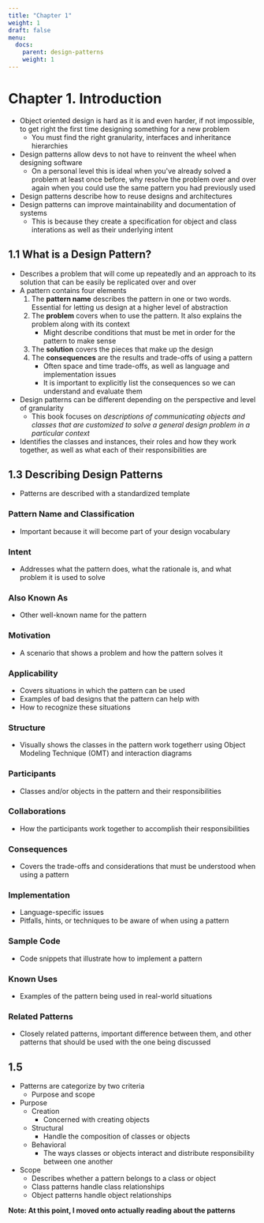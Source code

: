 ```yaml
---
title: "Chapter 1"
weight: 1
draft: false
menu:
  docs:
    parent: design-patterns
    weight: 1
---
```


# Chapter 1. Introduction
- Object oriented design is hard as it is and even harder, if not impossible, to get right the first time designing something for a new problem
    - You must find the right granularity, interfaces and inheritance hierarchies
- Design patterns allow devs to not have to reinvent the wheel when designing software
    - On a personal level this is ideal when you've already solved a problem at least once before, why resolve the problem over and over again when you could use the same pattern you had previously used
- Design patterns describe how to reuse designs and architectures
- Design patterns can improve maintainability and documentation of systems
    - This is because they create a specification for object and class interations as well as their underlying intent

## 1.1 What is a Design Pattern?
- Describes a problem that will come up repeatedly and an approach to its solution that can be easily be replicated over and over
- A pattern contains four elements
    1. The **pattern name** describes the pattern in one or two words. Essential for letting us design at a higher level of abstraction
    2. The **problem** covers when to use the pattern. It also explains the problem along with its context
        - Might describe conditions that must be met in order for the pattern to make sense
    3. The **solution** covers the pieces that make up the design
    4. The **consequences** are the results and trade-offs of using a pattern
        - Often space and time trade-offs, as well as language and implementation issues
        - It is important to explicitly list the consequences so we can understand and evaluate them
- Design patterns can be different depending on the perspective and level of granularity
    - This book focuses on *descriptions of communicating objects and classes that are customized to solve a general design problem in a particular context*
- Identifies the classes and instances, their roles and how they work together, as well as what each of their responsibilities are

## 1.3 Describing Design Patterns
- Patterns are described with a standardized template

### Pattern Name and Classification
- Important because it will become part of your design vocabulary

### Intent
- Addresses what the pattern does, what the rationale is, and what problem it is used to solve

### Also Known As
- Other well-known name for the pattern

### Motivation
- A scenario that shows a problem and how the pattern solves it

### Applicability
- Covers situations in which the pattern can be used
- Examples of bad designs that the pattern can help with
- How to recognize these situations

### Structure
- Visually shows the classes in the pattern work togetherr using Object Modeling Technique (OMT) and interaction diagrams

### Participants
- Classes and/or objects in the pattern and their responsibilities

### Collaborations
- How the participants work together to accomplish their responsibilities

### Consequences
- Covers the trade-offs and considerations that must be understood when using a pattern

### Implementation
- Language-specific issues
- Pitfalls, hints, or techniques to be aware of when using a pattern

### Sample Code
- Code snippets that illustrate how to implement a pattern

### Known Uses
- Examples of the pattern being used in real-world situations

### Related Patterns
- Closely related patterns, important difference between them, and other patterns that should be used with the one being discussed

## 1.5
- Patterns are categorize by two criteria
    - Purpose and scope
- Purpose
    - Creation
        - Concerned with creating objects
    - Structural
        - Handle the composition of classes or objects
    - Behavioral
        - The ways classes or objects interact and distribute responsibility between one another
- Scope
    - Describes whether a pattern belongs to a class or object
    - Class patterns handle class relationships
    - Object patterns handle object relationships

**Note: At this point, I moved onto actually reading about the patterns**